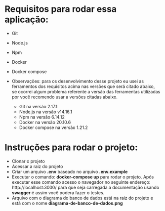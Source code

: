 Requisitos para rodar essa aplicação:
======================================

- Git 
- Node.js
- Npm
- Docker
- Docker compose

- Observações: para os desenvolvimento desse projeto eu usei as ferramentos dos requisitos acima nas versões que será citado abaixo, se ocorrei algum problema referente a versão das ferramentas utilizadas por você recomendo usar a versões citadas abaixo.
    - Git na versão 2.17.1
    - Node.js na versão v14.16.1
    - Npm na versão 6.14.12
    - Docker na versão 20.10.6
    - Docker compose na versão 1.21.2


Instruções para rodar o projeto:
=================================

- Clonar o projeto
- Acessar a raiz do projeto
- Criar um arquivo **.env** baseado no arquivo **.env.example**
- Executar o comando: **docker-compose up** para rodar o projeto. Após executar esse comando acesso o navegador no seguinte endereço: http://localhost:3000/ para que seja carregada a documentação usando **swagger** é assim você podera fazer o testes.
 - Arquivo com o diagrama do banco de dados está na raiz do projeto e está com o nome **diagrama-de-banco-de-dados.png** 
